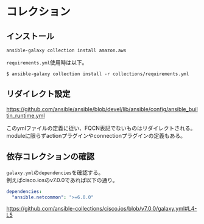 # コレクション

## インストール

```console
ansible-galaxy collection install amazon.aws
```

`requirements.yml`使用時は以下。

```console
$ ansible-galaxy collection install -r collections/requirements.yml
```

## リダイレクト設定

<https://github.com/ansible/ansible/blob/devel/lib/ansible/config/ansible_builtin_runtime.yml>

このymlファイルの定義に従い、FQCN表記でないものはリダイレクトされる。  
moduleに限らずactionプラグインやconnectionプラグインの定義もある。

## 依存コレクションの確認

`galaxy.yml`の`dependencies`を確認する。  
例えばcisco.iosのv7.0.0であれば以下の通り。

```yaml
dependencies:
  "ansible.netcommon": ">=6.0.0"
```

<https://github.com/ansible-collections/cisco.ios/blob/v7.0.0/galaxy.yml#L4-L5>
